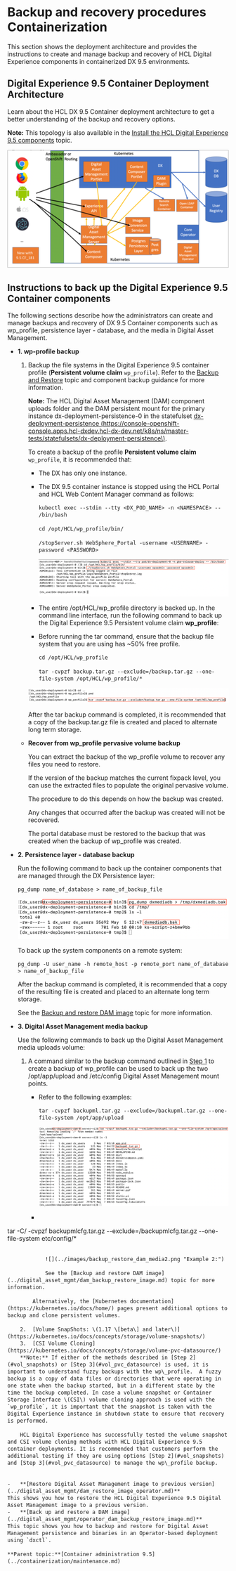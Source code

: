 # Backup and recovery procedures Containerization

This section shows the deployment architecture and provides the instructions to create and manage backup and recovery of HCL Digital Experience components in containerized DX 9.5 environments.

## Digital Experience 9.5 Container Deployment Architecture

Learn about the HCL DX 9.5 Container deployment architecture to get a better understanding of the backup and recovery options.

**Note:** This topology is also available in the [Install the HCL Digital Experience 9.5 components](../containerization/install_config_cc_dam.md) topic.

![](../images/cf_173_topology.png)

## Instructions to back up the Digital Experience 9.5 Container components

The following sections describe how the administrators can create and manage backups and recovery of DX 9.5 Container components such as wp\_profile, persistence layer - database, and the media in Digital Asset Management.

-   **1. wp-profile backup**

    1.  Backup the file systems in the Digital Experience 9.5 container profile \(**Persistent volume claim** `wp_profile`\). Refer to the [Backup and Restore](../admin-system/i_wadm_c_bkup_restr_winlinux.md) topic and component backup guidance for more information.

        **Note:** The HCL Digital Asset Management \(DAM\) component uploads folder and the DAM persistent mount for the primary instance dx-deployment-persistence-0 in the statefulset [dx-deployment-persistence \(https://console-openshift-console.apps.hcl-dxdev.hcl-dx-dev.net/k8s/ns/master-tests/statefulsets/dx-deployment-persistence\)](https://console-openshift-console.apps.hcl-dxdev.hcl-dx-dev.net/k8s/ns/master-tests/statefulsets/dx-deployment-persistence).

        To create a backup of the profile **Persistent volume claim** `wp_profile`, it is recommended that:

        -   The DX has only one instance.
        -   The DX 9.5 container instance is stopped using the HCL Portal and HCL Web Content Manager command as follows:

            ```
            kubectl exec --stdin --tty <DX_POD_NAME> -n <NAMESPACE> -- /bin/bash
            
            cd /opt/HCL/wp_profile/bin/
            
            /stopServer.sh WebSphere_Portal -username <USERNAME> -password <PASSWORD>
            ```

            ![](../images/backup_restore_stop_server_example.png "Example:")

        -   The entire /opt/HCL/wp\_profile directory is backed up.
        In the command line interface, run the following command to back up the Digital Experience 9.5 Persistent volume claim **wp\_profile**:

        -   Before running the tar command, ensure that the backup file system that you are using has ~50% free profile.

            ```
            cd /opt/HCL/wp_profile
            
            tar -cvpzf backup.tar.gz --exclude=/backup.tar.gz --one-file-system /opt/HCL/wp_profile/*
            ```

        ![](../images/backup_restore_wp_profile2.png "Example:")

        After the tar backup command is completed, it is recommended that a copy of the backup.tar.gz file is created and placed to alternate long term storage.

    -   **Recover from wp\_profile pervasive volume backup**

        You can extract the backup of the wp\_profile volume to recover any files you need to restore.

        If the version of the backup matches the current fixpack level, you can use the extracted files to populate the original pervasive volume.

        The procedure to do this depends on how the backup was created.

        Any changes that occurred after the backup was created will not be recovered.

        The portal database must be restored to the backup that was created when the backup of wp\_profile was created.

-   **2. Persistence layer - database backup**

    Run the following command to back up the container components that are managed through the DX Persistence layer:

    ```
    pg_dump name_of_database > name_of_backup_file
    ```

    ![](../images/backup_restore_persistence_db.png "Example:")

    To back up the system components on a remote system:

    ```
    pg_dump -U user_name -h remote_host -p remote_port name_of_database > name_of_backup_file
    ```

    After the backup command is completed, it is recommended that a copy of the resulting file is created and placed to an alternate long term storage.

    See the [Backup and restore DAM image](../digital_asset_mgmt/dam_backup_restore_image.md) topic for more information.

-   **3. Digital Asset Management media backup**

    Use the following commands to back up the Digital Asset Management media uploads volume:

    1.  A command similar to the backup command outlined in [Step 1](operator_backup_and_recovery_procedures.md#ol_zp1_w1f_ppb) to create a backup of wp\_profile can be used to back up the two /opt/app/upload and /etc/config Digital Asset Management mount points.

        -   Refer to the following examples:

            ```
            tar -cvpzf backupml.tar.gz --exclude=/backupml.tar.gz --one-file-system /opt/app/upload
            ```

            ![](../images/backup_restore_dam_media1.png "Example 1")

        -   ```
tar -C/ -cvpzf backupmlcfg.tar.gz --exclude=/backupmlcfg.tar.gz --one-file-system etc/config/*
```

            ![](../images/backup_restore_dam_media2.png "Example 2:")

            See the [Backup and restore DAM image](../digital_asset_mgmt/dam_backup_restore_image.md) topic for more information.

        Alternatively, the [Kubernetes documentation](https://kubernetes.io/docs/home/) pages present additional options to backup and clone persistent volumes.

    2.  [Volume SnapShots: \(1.17 \[beta\] and later\)](https://kubernetes.io/docs/concepts/storage/volume-snapshots/)
    3.  [CSI Volume Cloning](https://kubernetes.io/docs/concepts/storage/volume-pvc-datasource/)
    **Note:** If either of the methods described in [Step 2](#vol_snapshots) or [Step 3](#vol_pvc_datasource) is used, it is important to understand fuzzy backups with the wp\_profile.  A fuzzy backup is a copy of data files or directories that were operating in one state when the backup started, but in a different state by the time the backup completed. In case a volume snapshot or Container Storage Interface \(CSI\) volume cloning approach is used with the `wp_profile`, it is important that the snapshot is taken with the Digital Experience instance in shutdown state to ensure that recovery is performed.

    HCL Digital Experience has successfully tested the volume snapshot and CSI volume cloning methods with HCL Digital Experience 9.5 container deployments. It is recommended that customers perform the additional testing if they are using options [Step 2](#vol_snapshots) and [Step 3](#vol_pvc_datasource) to manage the wp\_profile backup.


-   **[Restore Digital Asset Management image to previous version](../digital_asset_mgmt/dam_restore_image_operator.md)**  
This shows you how to restore the HCL Digital Experience 9.5 Digital Asset Management image to a previous version.
-   **[Back up and restore a DAM image](../digital_asset_mgmt/operator_dam_backup_restore_image.md)**  
This topic shows you how to backup and restore for Digital Asset Management persistence and binaries in an Operator-based deployment using `dxctl`.

**Parent topic:**[Container administration 9.5](../containerization/maintenance.md)

